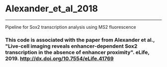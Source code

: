 # Alexander_et_al_2018
--------
Pipeline for Sox2 transcription analysis using MS2 fluorescence

### This code is associated with the paper from Alexander et al., "Live-cell imaging reveals enhancer-dependent Sox2 transcription in the absence of enhancer proximity". eLife, 2019. http://dx.doi.org/10.7554/eLife.41769

